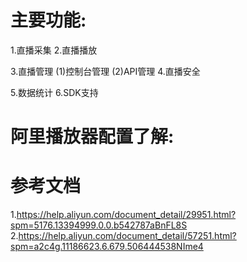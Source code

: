 # 主要功能:
1.直播采集
2.直播播放

3.直播管理
(1)控制台管理
(2)API管理 
4.直播安全

5.数据统计
6.SDK支持

# 阿里播放器配置了解:


# 参考文档
1.https://help.aliyun.com/document_detail/29951.html?spm=5176.13394999.0.0.b542787aBnFL8S
2.https://help.aliyun.com/document_detail/57251.html?spm=a2c4g.11186623.6.679.506444538NIme4
